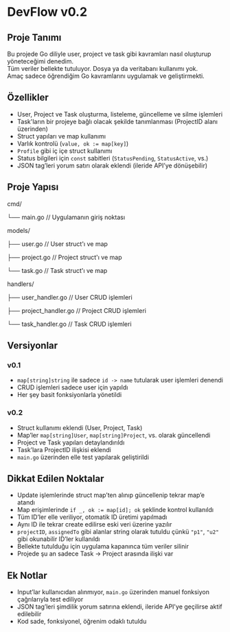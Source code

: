 # DevFlow v0.2

## Proje Tanımı
Bu projede Go diliyle user, project ve task gibi kavramları nasıl oluşturup yöneteceğimi denedim.  
Tüm veriler bellekte tutuluyor. Dosya ya da veritabanı kullanımı yok.  
Amaç sadece öğrendiğim Go kavramlarını uygulamak ve geliştirmekti.

## Özellikler
- User, Project ve Task oluşturma, listeleme, güncelleme ve silme işlemleri
- Task'ların bir projeye bağlı olacak şekilde tanımlanması (ProjectID alanı üzerinden)
- Struct yapıları ve map kullanımı
- Varlık kontrolü (`value, ok := map[key]`)
- `Profile` gibi iç içe struct kullanımı
- Status bilgileri için `const` sabitleri (`StatusPending`, `StatusActive`, vs.)
- JSON tag’leri yorum satırı olarak eklendi (ileride API’ye dönüşebilir)

## Proje Yapısı

cmd/

└── main.go // Uygulamanın giriş noktası

models/

├── user.go // User struct'ı ve map

├── project.go // Project struct'ı ve map

└── task.go // Task struct'ı ve map

handlers/

├── user_handler.go // User CRUD işlemleri

├── project_handler.go // Project CRUD işlemleri

└── task_handler.go // Task CRUD işlemleri


## Versiyonlar

### v0.1
- `map[string]string` ile sadece `id -> name` tutularak user işlemleri denendi
- CRUD işlemleri sadece user için yapıldı
- Her şey basit fonksiyonlarla yönetildi

### v0.2
- Struct kullanımı eklendi (User, Project, Task)
- Map’ler `map[string]User`, `map[string]Project`, vs. olarak güncellendi
- Project ve Task yapıları detaylandırıldı
- Task’lara ProjectID ilişkisi eklendi
- `main.go` üzerinden elle test yapılarak geliştirildi

## Dikkat Edilen Noktalar
- Update işlemlerinde struct map’ten alınıp güncellenip tekrar map’e atandı
- Map erişimlerinde `if _, ok := map[id]; ok` şeklinde kontrol kullanıldı
- Tüm ID’ler elle veriliyor, otomatik ID üretimi yapılmadı
- Aynı ID ile tekrar create edilirse eski veri üzerine yazılır
- `projectID`, `assignedTo` gibi alanlar string olarak tutuldu çünkü `"p1"`, `"u2"` gibi okunabilir ID’ler kullanıldı
- Bellekte tutulduğu için uygulama kapanınca tüm veriler silinir
- Projede şu an sadece Task → Project arasında ilişki var

## Ek Notlar
- Input’lar kullanıcıdan alınmıyor, `main.go` üzerinden manuel fonksiyon çağrılarıyla test ediliyor
- JSON tag’leri şimdilik yorum satırına eklendi, ileride API'ye geçilirse aktif edilebilir
- Kod sade, fonksiyonel, öğrenim odaklı tutuldu  
